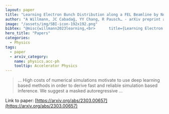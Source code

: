 ```yaml
---
layout: paper
title: "Learning Electron Bunch Distribution along a FEL Beamline by Normalising Flows"
author: "A Willmann, JC Cabadağ, YY Chang, R Pausch… - arXiv preprint arXiv …, 2023 - arxiv.org"
image: "/assets/img/SBI-icon-192x192.png"
bibtex: "@misc{willmann2023learning,<br>      title={Learning Electron Bunch Distribution along a FEL Beamline by Normalising Flows}, <br>      author={Anna Willmann and Jurjen Couperus Cabadağ and Yen-Yu Chang and Richard Pausch and Amin Ghaith and Alexander Debus and Arie Irman and Michael Bussmann and Ulrich Schramm and Nico Hoffmann},<br>      year={2023},<br>      eprint={2303.00657},<br>      archivePrefix={arXiv},<br>      primaryClass={physics.acc-ph}<br>}"
hero_title: "Papers"
categories:
  - Physics
tags:
  - paper
  - arxiv_category:
    name: physics.acc-ph
    tooltip: Accelerator Physics
---
```

>… High costs of numerical simulations motivate to use deep learning based methods in order to derive fast and reliable simulation based inference. We suggest a masked autoregressive …

Link to paper: [https://arxiv.org/abs/2303.00657](https://arxiv.org/abs/2303.00657)


